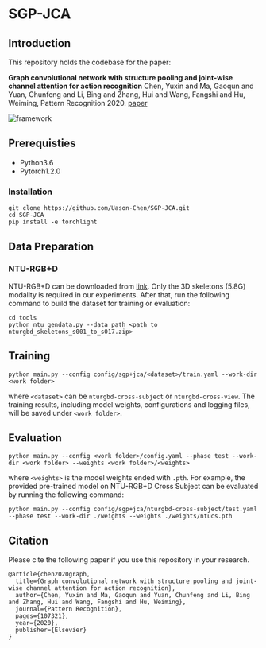 # SGP-JCA

## Introduction

This repository holds the codebase for the paper:

**Graph convolutional network with structure pooling and joint-wise channel attention for action recognition** Chen, Yuxin and Ma, Gaoqun and Yuan, Chunfeng and Li, Bing and Zhang, Hui and Wang, Fangshi and Hu, Weiming, Pattern Recognition 2020. [paper](https://www.sciencedirect.com/science/article/pii/S0031320320301242)

![framework](./srcframework.png)



## Prerequisties

- Python3.6
- Pytorch1.2.0



### Installation

```
git clone https://github.com/Uason-Chen/SGP-JCA.git
cd SGP-JCA
pip install -e torchlight
```



## Data Preparation

### NTU-RGB+D

NTU-RGB+D can be downloaded from [link](http://rose1.ntu.edu.sg/datasets/actionrecognition.asp). Only the 3D skeletons (5.8G) modality is required in our experiments. After that, run the following command to build the dataset for training or evaluation:

```
cd tools
python ntu_gendata.py --data_path <path to nturgbd_skeletons_s001_to_s017.zip>
```



## Training

```
python main.py --config config/sgp+jca/<dataset>/train.yaml --work-dir <work folder>
```

where `<dataset>` can be `nturgbd-cross-subject` or `nturgbd-cross-view`. The training results, including model weights, configurations and logging files, will be saved under `<work folder>`.



## Evaluation

```
python main.py --config <work folder>/config.yaml --phase test --work-dir <work folder> --weights <work folder>/<weights>
```

where `<weights>` is the model weights ended with `.pth`. For example, the provided pre-trained model on NTU-RGB+D Cross Subject can be evaluated by running the following command:

```
python main.py --config config/sgp+jca/nturgbd-cross-subject/test.yaml --phase test --work-dir ./weights --weights ./weights/ntucs.pth
```



## Citation

Please cite the following paper if you use this repository in your research.

```
@article{chen2020graph,
  title={Graph convolutional network with structure pooling and joint-wise channel attention for action recognition},
  author={Chen, Yuxin and Ma, Gaoqun and Yuan, Chunfeng and Li, Bing and Zhang, Hui and Wang, Fangshi and Hu, Weiming},
  journal={Pattern Recognition},
  pages={107321},
  year={2020},
  publisher={Elsevier}
}
```

